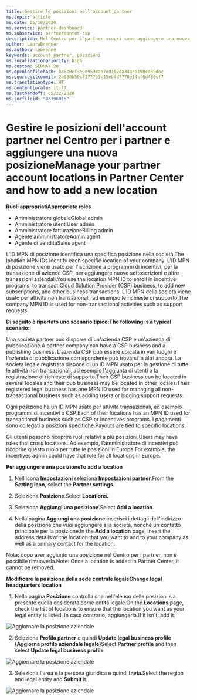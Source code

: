 ```yaml
---
title: Gestire le posizioni nell'account partner
ms.topic: article
ms.date: 05/18/2020
ms.service: partner-dashboard
ms.subservice: partnercenter-csp
description: Nel Centro per i partner scopri come aggiungere una nuova posizione e come viene usato l'ID MPN della posizione in programmi di incentivi, aziende CSP, abbonamenti e altre transazioni.
author: LauraBrenner
ms.author: labrenne
keywords: account partner, posizioni
ms.localizationpriority: high
ms.custom: SEOMAY.20
ms.openlocfilehash: bc8c8cf3e9e953cae7ed162da34aea190cd59dbc
ms.sourcegitcommit: 2a980b50cf177753c15ebfd7770e14cf6d486cf7
ms.translationtype: HT
ms.contentlocale: it-IT
ms.lasthandoff: 05/22/2020
ms.locfileid: "83796015"
---
```

# <a name="manage-your-partner-account-locations-in-partner-center-and-how-to-add-a-new-location"></a><span data-ttu-id="10a86-104">Gestire le posizioni dell'account partner nel Centro per i partner e aggiungere una nuova posizione</span><span class="sxs-lookup"><span data-stu-id="10a86-104">Manage your partner account locations in Partner Center and how to add a new location</span></span>

<span data-ttu-id="10a86-105">**Ruoli appropriati**</span><span class="sxs-lookup"><span data-stu-id="10a86-105">**Appropriate roles**</span></span>
- <span data-ttu-id="10a86-106">Amministratore globale</span><span class="sxs-lookup"><span data-stu-id="10a86-106">Global admin</span></span>
- <span data-ttu-id="10a86-107">Amministratore utenti</span><span class="sxs-lookup"><span data-stu-id="10a86-107">User admin</span></span>
- <span data-ttu-id="10a86-108">Amministratore fatturazione</span><span class="sxs-lookup"><span data-stu-id="10a86-108">Billing admin</span></span>
- <span data-ttu-id="10a86-109">Agente amministratore</span><span class="sxs-lookup"><span data-stu-id="10a86-109">Admin agent</span></span>
- <span data-ttu-id="10a86-110">Agente di vendita</span><span class="sxs-lookup"><span data-stu-id="10a86-110">Sales agent</span></span>

<span data-ttu-id="10a86-111">L'ID MPN di posizione identifica una specifica posizione nella società.</span><span class="sxs-lookup"><span data-stu-id="10a86-111">The location MPN IDs identify each specific location of your company.</span></span> <span data-ttu-id="10a86-112">L'ID MPN di posizione viene usato per l'iscrizione a programmi di incentivi, per la transazione di aziende CSP, per aggiungere nuove sottoscrizioni e altre transazioni aziendali.</span><span class="sxs-lookup"><span data-stu-id="10a86-112">You use the location MPN ID to enroll in incentive programs, to transact Cloud Solution Provider (CSP) business, to add new subscriptions, and other business transactions.</span></span> <span data-ttu-id="10a86-113">L'ID MPN della società viene usato per attività non transazionali, ad esempio le richieste di supporto.</span><span class="sxs-lookup"><span data-stu-id="10a86-113">The company MPN ID is used for non-transactional activities such as support requests.</span></span>

<span data-ttu-id="10a86-114">**Di seguito è riportato uno scenario tipico:**</span><span class="sxs-lookup"><span data-stu-id="10a86-114">**The following is a typical scenario:**</span></span>

<span data-ttu-id="10a86-115">Una società partner può disporre di un'azienda CSP e un'azienda di pubblicazione.</span><span class="sxs-lookup"><span data-stu-id="10a86-115">A partner company can have a CSP business and a publishing business.</span></span> <span data-ttu-id="10a86-116">L'azienda CSP può essere ubicata in vari luoghi e l'azienda di pubblicazione corrispondente può trovarsi in altri ancora. La società legale registrata dispone di un ID MPN usato per la gestione di tutte le attività non transazionali, ad esempio l'aggiunta di utenti o la registrazione di richieste di supporto.</span><span class="sxs-lookup"><span data-stu-id="10a86-116">Their CSP business can be located in several locales and their pub business may be located in other locales.Their registered legal business has one MPN ID used for managing all non-transactional business such as adding users or logging support requests.</span></span>

<span data-ttu-id="10a86-117">Ogni posizione ha un ID MPN usato per attività transazionali, ad esempio programmi di incentivi o CSP.</span><span class="sxs-lookup"><span data-stu-id="10a86-117">Each of their locations has an MPN ID used for transactional business such as CSP or incentives programs.</span></span> <span data-ttu-id="10a86-118">I pagamenti sono collegati a posizioni specifiche.</span><span class="sxs-lookup"><span data-stu-id="10a86-118">Payouts are tied to specific locations.</span></span>

<span data-ttu-id="10a86-119">Gli utenti possono ricoprire ruoli relativi a più posizioni.</span><span class="sxs-lookup"><span data-stu-id="10a86-119">Users may have roles that cross locations.</span></span> <span data-ttu-id="10a86-120">Ad esempio, l'amministratore di incentivi può ricoprire questo ruolo per tutte le posizioni in Europa.</span><span class="sxs-lookup"><span data-stu-id="10a86-120">For example, the incentives admin could have that role for all locations in Europe.</span></span>

<span data-ttu-id="10a86-121">**Per aggiungere una posizione**</span><span class="sxs-lookup"><span data-stu-id="10a86-121">**To add a location**</span></span>

1. <span data-ttu-id="10a86-122">Nell'icona **Impostazioni** seleziona **Impostazioni partner**.</span><span class="sxs-lookup"><span data-stu-id="10a86-122">From the **Setting icon**, select the **Partner settings**.</span></span> 

2. <span data-ttu-id="10a86-123">Seleziona **Posizione**.</span><span class="sxs-lookup"><span data-stu-id="10a86-123">Select **Locations.**</span></span>

3. <span data-ttu-id="10a86-124">Seleziona **Aggiungi una posizione**.</span><span class="sxs-lookup"><span data-stu-id="10a86-124">Select **Add a location**.</span></span>  

4. <span data-ttu-id="10a86-125">Nella pagina **Aggiungi una posizione** inserisci i dettagli dell'indirizzo della posizione che vuoi aggiungere alla società, nonché un contatto principale per la posizione.</span><span class="sxs-lookup"><span data-stu-id="10a86-125">In the **Add a location** page, insert the address details of the location that you want to add to your company as well as a primary contact for the location.</span></span>

<span data-ttu-id="10a86-126">Nota: dopo aver aggiunto una posizione nel Centro per i partner, non è possibile rimuoverla.</span><span class="sxs-lookup"><span data-stu-id="10a86-126">Note: Once a location is added in Partner Center, it cannot be removed.</span></span>

<span data-ttu-id="10a86-127">**Modificare la posizione della sede centrale legale**</span><span class="sxs-lookup"><span data-stu-id="10a86-127">**Change legal headquarters location**</span></span>

1. <span data-ttu-id="10a86-128">Nella pagina **Posizione** controlla che nell'elenco delle posizioni sia presente quella desiderata come entità legale.</span><span class="sxs-lookup"><span data-stu-id="10a86-128">On the **Locations** page, check the list of locations to ensure that the location you want as your legal entity is listed.</span></span> <span data-ttu-id="10a86-129">In caso contrario, aggiungerla.</span><span class="sxs-lookup"><span data-stu-id="10a86-129">If it isn't, add it.</span></span>

![Aggiornare la posizione aziendale](images/updatepartnerprofile2.png)

2. <span data-ttu-id="10a86-131">Seleziona **Profilo partner** e quindi **Update legal business profile (Aggiorna profilo aziendale legale)**</span><span class="sxs-lookup"><span data-stu-id="10a86-131">Select **Partner profile** and then select **Update legal business profile**</span></span>

![Aggiornare la posizione aziendale](images/updatepartnerprofile1.png)

3. <span data-ttu-id="10a86-133">Seleziona l'area e la persona giuridica e quindi **Invia**.</span><span class="sxs-lookup"><span data-stu-id="10a86-133">Select the region and legal entity and **Submit** it.</span></span>

![Aggiornare la posizione aziendale](images/updatepartnerprofile3.png)

